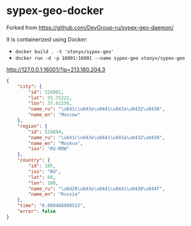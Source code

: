 # sypex-geo-docker

Forked from https://github.com/DevGroup-ru/sypex-geo-daemon/

It is containerized using Docker:
- `docker build . -t 'xtonyx/sypex-geo'`
- `docker run -d -p 16001:16001 --name sypex-geo xtonyx/sypex-geo`

http://127.0.0.1:16001/?ip=213.180.204.3

```json
{
    "city": {
        "id": 524901,
        "lat": 55.75222,
        "lon": 37.61556,
        "name_ru": "\u041c\u043e\u0441\u043a\u0432\u0430",
        "name_en": "Moscow"
    },
    "region": {
        "id": 524894,
        "name_ru": "\u041c\u043e\u0441\u043a\u0432\u0430",
        "name_en": "Moskva",
        "iso": "RU-MOW"
    },
    "country": {
        "id": 185,
        "iso": "RU",
        "lat": 60,
        "lon": 100,
        "name_ru": "\u0420\u043e\u0441\u0441\u0438\u044f",
        "name_en": "Russia"
    },
    "time": "0.000406980515",
    "error": false
}
```

